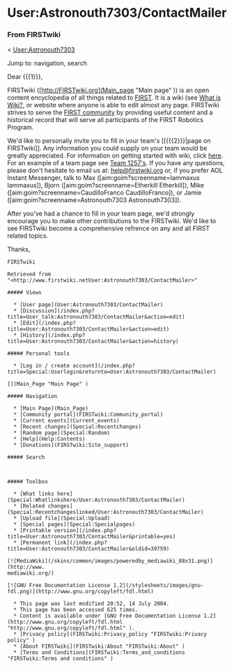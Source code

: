 # User:Astronouth7303/ContactMailer

### From FIRSTwiki

&lt; [User:Astronouth7303](User:Astronouth7303
"User:Astronouth7303" )

Jump to: navigation, search

Dear {{{1}}},

FIRSTwiki ([http://FIRSTwiki.org](Main_page "Main page" )) is an
open content encyclopedia of all things related to [FIRST](FIRST
"FIRST" ). It is a wiki (see [What is
Wiki?](http://www.wikipedia.org/wiki/Wikipedia:Overview_FAQ#What_is_Wiki
"wikipedia:Wikipedia:Overview_FAQ" ), or website where anyone is able to edit
almost any page. FIRSTwiki strives to serve the [FIRST
community](FIRST_community "FIRST community" ) by providing useful
content and a historical record that will serve all participants of the FIRST
Robotics Program.

We'd like to personally invite you to fill in your team's [[{{{2}}}|page on
FIRSTwiki]]. Any information you could supply on your team would be greatly
appreciated. For information on getting started with wiki, click
[here](FIRSTwiki:New_users_page "FIRSTwiki:New users page" ). For
an example of a team page see [Team 1257's](1257 "1257" ). If you
have any questions, please don't hesitate to email us at:
[help@firstwiki.org](mailto:help@firstwiki.org "mailto:help@firstwiki.org" )
or, if you prefer AOL Instant Messenger, talk to Max
([aim:goim?screenname=Iammaxus Iammaxus]), Bjorn
([aim:goim?screenname=Etherkill Etherkill]), Mike
([aim:goim?screenname=CaudilloFranco CaudilloFranco]), or Jamie
([aim:goim?screenname=Astronouth7303 Astronouth7303]).

After you've had a chance to fill in your team page, we'd strongly encourage
you to make other contributions to the FIRSTwiki. We'd like to see FIRSTwiki
become a comprehensive refrence on any and all FIRST related topics.

Thanks,  
~~~,  
FIRSTwiki

Retrieved from
"<http://www.firstwiki.netUser:Astronouth7303/ContactMailer>"

##### Views

  * [User page](User:Astronouth7303/ContactMailer)
  * [Discussion](/index.php?title=User_talk:Astronouth7303/ContactMailer&action=edit)
  * [Edit](/index.php?title=User:Astronouth7303/ContactMailer&action=edit)
  * [History](/index.php?title=User:Astronouth7303/ContactMailer&action=history)

##### Personal tools

  * [Log in / create account](/index.php?title=Special:Userlogin&returnto=User:Astronouth7303/ContactMailer)

[](Main_Page "Main Page" )

##### Navigation

  * [Main Page](Main_Page)
  * [Community portal](FIRSTwiki:Community_portal)
  * [Current events](Current_events)
  * [Recent changes](Special:Recentchanges)
  * [Random page](Special:Random)
  * [Help](Help:Contents)
  * [Donations](FIRSTwiki:Site_support)

##### Search



##### Toolbox

  * [What links here](Special:Whatlinkshere/User:Astronouth7303/ContactMailer)
  * [Related changes](Special:Recentchangeslinked/User:Astronouth7303/ContactMailer)
  * [Upload file](Special:Upload)
  * [Special pages](Special:Specialpages)
  * [Printable version](/index.php?title=User:Astronouth7303/ContactMailer&printable=yes)
  * [Permanent link](/index.php?title=User:Astronouth7303/ContactMailer&oldid=39759)

[![MediaWiki](/skins/common/images/poweredby_mediawiki_88x31.png)](http://www.
mediawiki.org/)

[![GNU Free Documentation License 1.2](/stylesheets/images/gnu-
fdl.png)](http://www.gnu.org/copyleft/fdl.html)

  * This page was last modified 20:52, 14 July 2004.
  * This page has been accessed 625 times.
  * Content is available under [GNU Free Documentation License 1.2](http://www.gnu.org/copyleft/fdl.html "http://www.gnu.org/copyleft/fdl.html" ).
  * [Privacy policy](FIRSTwiki:Privacy_policy "FIRSTwiki:Privacy policy" )
  * [About FIRSTwiki](FIRSTwiki:About "FIRSTwiki:About" )
  * [Terms and Conditions](FIRSTwiki:Terms_and_conditions "FIRSTwiki:Terms and conditions" )

